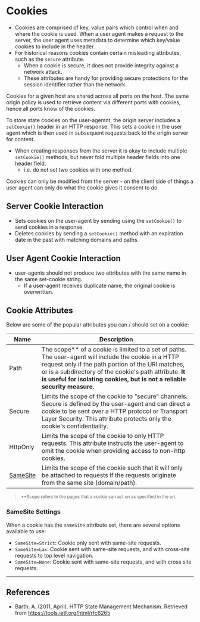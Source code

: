 # Cookies

- Cookies are comprised of key, value pairs which control when and where the cookie is used. When a user agent makes a request to the server, the user agent uses metadata to determine which key/value cookies to include in the header. 
- For historical reasons cookies contain certain misleading attributes, such as the `secure` attribute. 
	- When a cookie is secure, it does not provide integrity against a network attack.
	- These attributes are handy for providing secure protections for the session identifier rather than the network. 

Cookies for a given host are shared across all ports on the host. The same origin policy is used to retrieve content via different ports with cookies, hence all ports know of the cookies.

To store state cookies on the user-agemnt, the origin server includes a `setCookie()` header in an HTTP response. This sets a cookie in the user agent which is then used in subsequent requests back to the origin server for content. 

- When creating responses from the server it is okay to include multiple `setCookie()` methods, but never fold multiple header fields into one header field. 
	- i.e. do not set two cookies with one method.


Cookies can only be modified from the server - on the client side of things a user agent can only do what the cookie gives it consent to do.

## Server Cookie Interaction

- Sets cookies on the user-agent by sending using the `setCookie()` to send cookies in a response. 
- Deletes cookies by sending a `setCookie()` method with an expiration date in the past with matching domains and paths.

## User Agent Cookie Interaction

- user-agents should not produce two attributes with the same name in the same set-cookie string.
	- If a user-agent receives duplicate name, the original cookie is overwritten.

## Cookie Attributes

Below are some of the popular attributes you can / should set on a cookie:

| Name | Description | 
|---|---|
| Path | The scope** of a cookie is limited to a set of paths. The user-agent will include the cookie in a HTTP request only if the path portion of the URI matches, or is a subdirectory of the cookie's path attribute. **It is useful for isolating cookies, but is not a reliable security measure.**|
| Secure | Limits the scope of the cookie to "secure" channels. Secure is defined by the user-agent and can direct a cookie to be sent over a HTTP protocol or Transport Layer Security. This attribute protects  only the cookie's confidentiality. |
| HttpOnly | Limits the scope of the cookie to only HTTP requests. This attribute instructs the user-agent to omit the cookie when providing access to non-http cookies. |
| [SameSite](#samesite-settings) | Limits the scope of the cookie such that it will only be attached to requests if the requests originate from the same site (domain/path). |
> <sup>**Scope refers to the pages that a cookie can act on as specified in the uri.</sup>

### SameSite Settings

When a cookie has the `sameSite` attribute set, there are several options available to use:

- `SameSite=Strict`: Cookie only sent with same-site requests.
- `SameSite=Lax`: Cookie sent with same-site requests, and with cross-site requests to top level navigation.
- `SameSite=None`: Cookie sent with same-site requests, and with cross site requests.

___

## References

- Barth, A. (2011, April). HTTP State Management Mechanism. Retrieved from https://tools.ietf.org/html/rfc6265